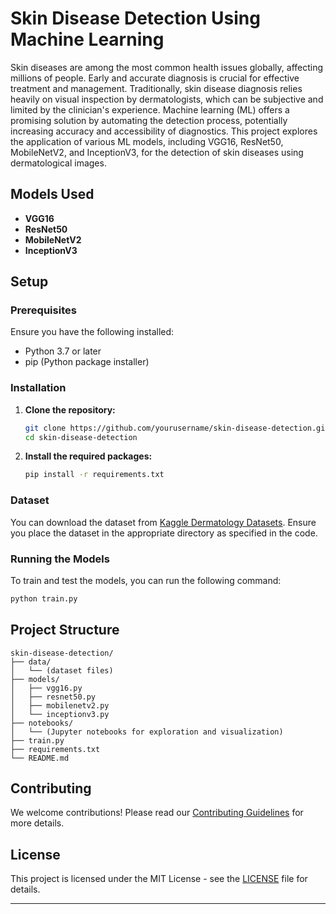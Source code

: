# Skin Disease Detection Using Machine Learning

Skin diseases are among the most common health issues globally, affecting millions of people. Early and accurate diagnosis is crucial for effective treatment and management. Traditionally, skin disease diagnosis relies heavily on visual inspection by dermatologists, which can be subjective and limited by the clinician's experience. Machine learning (ML) offers a promising solution by automating the detection process, potentially increasing accuracy and accessibility of diagnostics. This project explores the application of various ML models, including VGG16, ResNet50, MobileNetV2, and InceptionV3, for the detection of skin diseases using dermatological images.

## Models Used
- **VGG16**
- **ResNet50**
- **MobileNetV2**
- **InceptionV3**

## Setup

### Prerequisites

Ensure you have the following installed:
- Python 3.7 or later
- pip (Python package installer)

### Installation

1. **Clone the repository:**
    ```bash
    git clone https://github.com/yourusername/skin-disease-detection.git
    cd skin-disease-detection
    ```

2. **Install the required packages:**
    ```bash
    pip install -r requirements.txt
    ```

### Dataset

You can download the dataset from [Kaggle Dermatology Datasets](https://www.kaggle.com/datasets/subirbiswas19/skin-disease-dataset/code). Ensure you place the dataset in the appropriate directory as specified in the code.

### Running the Models

To train and test the models, you can run the following command:
```bash
python train.py
```

## Project Structure

```
skin-disease-detection/
├── data/
│   └── (dataset files)
├── models/
│   ├── vgg16.py
│   ├── resnet50.py
│   ├── mobilenetv2.py
│   └── inceptionv3.py
├── notebooks/
│   └── (Jupyter notebooks for exploration and visualization)
├── train.py
├── requirements.txt
└── README.md
```

## Contributing

We welcome contributions! Please read our [Contributing Guidelines](CONTRIBUTING.md) for more details.

## License

This project is licensed under the MIT License - see the [LICENSE](LICENSE) file for details.

---
